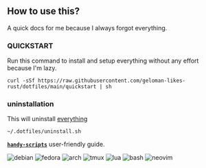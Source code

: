 ## How to use this?
A quick docs for me because I always forgot everything.
### QUICKSTART

Run this command to install and setup everything without any effort because I'm lazy.
```
curl -sSf https://raw.githubusercontent.com/geloman-likes-rust/dotfiles/main/quickstart | sh
```

### uninstallation

This will uninstall [everything](uninstall.sh)
```
~/.dotfiles/uninstall.sh
```

[**`handy-scripts`**](handy-scripts/userguide.md) user-friendly guide.

![debian](https://img.shields.io/badge/debian-D14D72?style=for-the-badge&logo=debian&logoColor=white)
![fedora](https://img.shields.io/badge/fedora-19376D?style=for-the-badge&logo=fedora&logoColor=fff)
![arch](https://img.shields.io/badge/arch-0B2447?style=for-the-badge&logo=archlinux&logoColor=19A7CE)
![tmux](https://img.shields.io/badge/tmux-393646?style=for-the-badge&logo=tmux&logoColor=fff)
![lua](https://img.shields.io/badge/lua-62CDFF?style=for-the-badge&logo=lua&logoColor=19376D)
![bash](https://img.shields.io/badge/bash-1B2430?style=for-the-badge&logo=gnu-bash&logoColor=fff)
![neovim](https://img.shields.io/badge/neovim-62CDFF?style=for-the-badge&logo=neovim&logoColor=2B7A0B)
